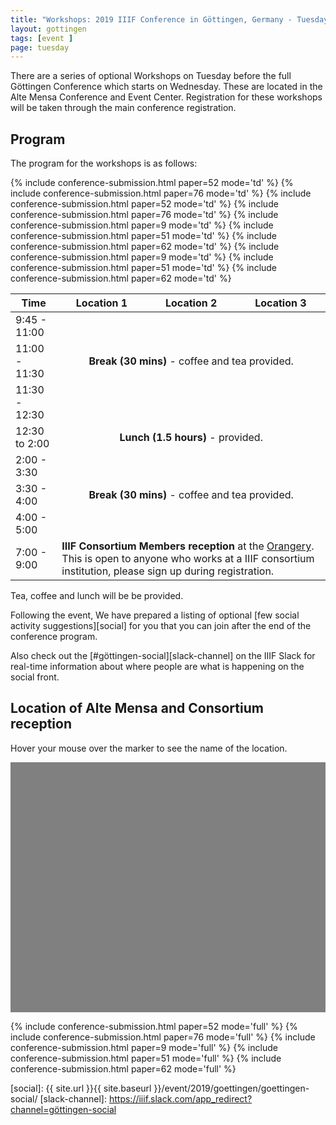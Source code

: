 ```yaml
---
title: "Workshops: 2019 IIIF Conference in Göttingen, Germany - Tuesday 25th of June"
layout: gottingen
tags: [event ]
page: tuesday
---
```


There are a series of optional Workshops on Tuesday before the full Göttingen Conference which starts on Wednesday. These are located in the Alte Mensa Conference and Event Center. Registration for these workshops will be taken through the main conference registration.

## Program

The program for the workshops is as follows:

<table class="api-table">
  <thead>
    <tr>
      <th>Time</th>
      <th>Location 1</th>
      <th>Location 2</th>
      <th>Location 3</th>
    </tr>
  </thead>
  <tbody>
    <tr>
        <td>9:45 - 11:00</td>
        {% include conference-submission.html paper=52 mode='td' %}
        {% include conference-submission.html paper=76 mode='td' %}
        <td>&nbsp;</td>
    </tr>
    <tr>
        <td>11:00 - 11:30</td>
        <td colspan="3" align="center"><b>Break (30 mins)</b> - coffee and tea provided.</td>
    </tr>
    <tr>
        <td>11:30 - 12:30</td>
        {% include conference-submission.html paper=52 mode='td' %}
        {% include conference-submission.html paper=76 mode='td' %}
        <td>&nbsp;</td>
    </tr>
    <tr>
        <td>12:30 to 2:00</td>
        <td colspan="3" align="center"><b>Lunch (1.5 hours)</b> - provided.</td>
    </tr>
    <tr>
        <td>2:00 - 3:30</td>
        {% include conference-submission.html paper=9 mode='td' %}
        {% include conference-submission.html paper=51 mode='td' %}
        {% include conference-submission.html paper=62 mode='td' %}
    </tr>
    <tr>
        <td>3:30 - 4:00</td>
        <td colspan="3" align="center"><b>Break (30 mins)</b> - coffee and tea provided.</td>
    </tr>
    <tr>
        <td>4:00 - 5:00</td>
        {% include conference-submission.html paper=9 mode='td' %}
        {% include conference-submission.html paper=51 mode='td' %}
        {% include conference-submission.html paper=62 mode='td' %}
    </tr>
    <tr>
        <td>7:00 - 9:00</td>
        <td colspan="3"><b>IIIF Consortium Members reception</b> at the <a href="https://www.uni-goettingen.de/en/125328.html">Orangery</a>. This is open to anyone who works at a IIIF consortium institution, please sign up during registration.</td>
    </tr>
  </tbody>
</table>

Tea, coffee and lunch will be be provided.

Following the event, We have prepared a listing of optional [few social activity suggestions][social] for you that you can join after the end of the conference program.

Also check out the [#göttingen-social][slack-channel] on the IIIF Slack for real-time information about where people are what is happening on the social front.


## Location of Alte Mensa and Consortium reception

Hover your mouse over the marker to see the name of the location.

<div id="map" style="width: 100%; height: 400px; background-color: grey;" ></div>
<script>
  function initMap() {
    var alte_mensa = {lat: 51.533486, lng: 9.937732};
    var map = new google.maps.Map(document.getElementById('map'), {
      zoom: 15,
      center: {lat: 51.535987, lng:9.937933}
    });
    var marker = new google.maps.Marker({
      position: alte_mensa,
      title: "Alte Mensa",
      map: map
    });
    var marker = new google.maps.Marker({
      position: {lat: 51.538463, lng: 9.938513},
      title: "Orangery in the Old Botanical Garden, Göttingen University",
      map: map
    });
  }
</script>

{% include conference-submission.html paper=52 mode='full' %}
{% include conference-submission.html paper=76 mode='full' %}
{% include conference-submission.html paper=9 mode='full' %}
{% include conference-submission.html paper=51 mode='full' %}
{% include conference-submission.html paper=62 mode='full' %}

<script async defer src="https://maps.googleapis.com/maps/api/js?key=AIzaSyABBvwq6o-hTwwlEaLLK7SLLPC0emBOSjE&callback=initMap" ></script>

[social]: {{ site.url }}{{ site.baseurl }}/event/2019/goettingen/goettingen-social/
[slack-channel]: https://iiif.slack.com/app_redirect?channel=göttingen-social